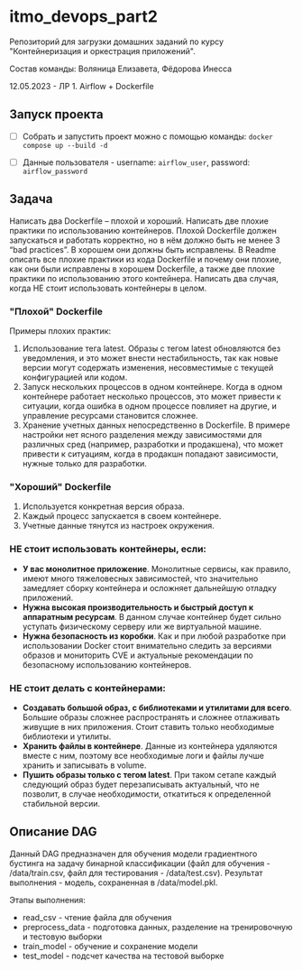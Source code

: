 # itmo_devops_part2
Репозиторий для загрузки домашних заданий по курсу "Контейнеризация и оркестрация приложений". 

Состав команды: Воляница Елизавета, Фёдорова Инесса

12.05.2023 - ЛР 1. Airflow + Dockerfile


## Запуск проекта

- [ ] Собрать и запустить проект можно с помощью команды: `docker compose up --build -d`
- [ ] Данные пользователя - username: `airflow_user`, password: `airflow_password`


## Задача
Написать два Dockerfile – плохой и хороший. Написать две плохие практики по использованию контейнеров. 
Плохой Dockerfile должен запускаться и работать корректно, но в нём должно быть не менее 3 “bad practices”. В хорошем они должны быть исправлены. В Readme описать все плохие практики из кода Dockerfile и почему они плохие, как они были исправлены в хорошем Dockerfile, а также две плохие практики по использованию этого контейнера. Написать два случая, когда НЕ стоит использовать контейнеры в целом.

### "Плохой" Dockerfile

Примеры плохих практик:

1. Использование тега latest. Образы с тегом latest обновляются без уведомления, и это может внести нестабильность, так как новые версии могут содержать изменения, несовместимые с текущей конфигурацией или кодом. 
2. Запуск нескольких процессов в одном контейнере. Когда в одном контейнере работает несколько процессов, это может привести к ситуации, когда ошибка в одном процессе повлияет на другие, и управление ресурсами становится сложнее.
3. Хранение учетных данных непосредственно в Dockerfile. В примере настройки нет ясного разделения между зависимостями для различных сред (например, разработки и продакшена), что может привести к ситуациям, когда в продакшн попадают зависимости, нужные только для разработки.

### "Хороший" Dockerfile

1. Используется конкретная версия образа.
2. Каждый процесс запускается в своем контейнере.
3. Учетные данные тянутся из настроек окружения.

### НЕ стоит использовать контейнеры, если:

- **У вас монолитное приложение**. Монолитные сервисы, как правило, имеют много тяжеловесных зависимостей, что значительно замедляет сборку контейнера и осложняет дальнейшую отладку приложений.
- **Нужна высокая производительность и быстрый доступ к аппаратным ресурсам**. В данном случае контейнер будет сильно уступать физическому серверу или же виртуальной машине.
- **Нужна безопасность из коробки**. Как и при любой разработке при использовании Docker стоит внимательно следить за версиями образов и мониторить CVE и актуальные рекомендации по безопасному использованию контейнеров.

### НЕ стоит делать с контейнерами:
- **Создавать большой образ, с библиотеками и утилитами для всего**. Большие образы сложнее распространять и сложнее отлаживать живущие в них приложения. Стоит ставить только необходимые библиотеки и утилиты.
- **Хранить файлы в контейнере**. Данные из контейнера удяляются вместе с ним, поэтому все необходимые логи и файлы лучше хранить и записывать в volume.
- **Пушить образы только с тегом latest**. При таком сетапе каждый следующий образ будет перезаписывать актуальный, что не позволит, в случае необходимости, откатиться к определенной стабильной версии. 

## Описание DAG

Данный DAG предназначен для обучения модели градиентного бустинга на задачу бинарной классификации (файл для обучения - /data/train.csv, файл для тестирования - /data/test.csv). Результат выполнения - модель, сохраненная в /data/model.pkl.

Этапы выполнения:
- read_csv - чтение файла для обучения
- preprocess_data - подготовка данных, разделение на тренировочную и тестовую выборки
- train_model - обучение и сохранение модели
- test_model - подсчет качества на тестовой выборке 



